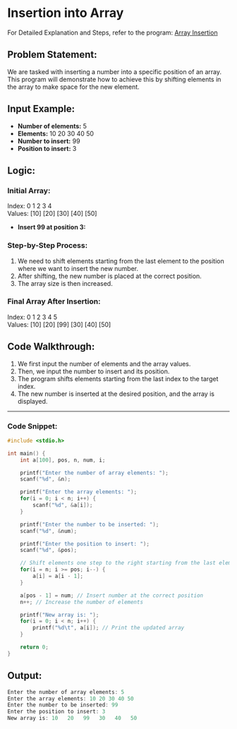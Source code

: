 # Insertion into Array

For Detailed Explanation and Steps, refer to the program: [Array Insertion](./arrayInsertion.c)

## Problem Statement:
We are tasked with inserting a number into a specific position of an array. This program will demonstrate how to achieve this by shifting elements in the array to make space for the new element.

## Input Example:
- **Number of elements:** 5
- **Elements:** 10 20 30 40 50
- **Number to insert:** 99
- **Position to insert:** 3

## Logic:

### Initial Array:
Index:      0    1    2    3    4  
Values:    [10] [20] [30] [40] [50]  

- **Insert 99 at position 3:**

### Step-by-Step Process:
1. We need to shift elements starting from the last element to the position where we want to insert the new number.
2. After shifting, the new number is placed at the correct position.
3. The array size is then increased.

### Final Array After Insertion:
Index:      0    1    2    3    4    5  
Values:    [10] [20] [99] [30] [40] [50]  

## Code Walkthrough:

1. We first input the number of elements and the array values.
2. Then, we input the number to insert and its position.
3. The program shifts elements starting from the last index to the target index.
4. The new number is inserted at the desired position, and the array is displayed.

---

### Code Snippet:

```c
#include <stdio.h>

int main() {
    int a[100], pos, n, num, i;

    printf("Enter the number of array elements: ");
    scanf("%d", &n);

    printf("Enter the array elements: ");
    for(i = 0; i < n; i++) {
        scanf("%d", &a[i]);
    }

    printf("Enter the number to be inserted: ");
    scanf("%d", &num);

    printf("Enter the position to insert: ");
    scanf("%d", &pos);

    // Shift elements one step to the right starting from the last element to make space
    for(i = n; i >= pos; i--) {
        a[i] = a[i - 1];
    }

    a[pos - 1] = num; // Insert number at the correct position
    n++; // Increase the number of elements

    printf("New array is: ");
    for(i = 0; i < n; i++) {
        printf("%d\t", a[i]); // Print the updated array
    }

    return 0;
}
```
## **Output:**

```c
Enter the number of array elements: 5
Enter the array elements: 10 20 30 40 50
Enter the number to be inserted: 99
Enter the position to insert: 3
New array is: 10   20   99   30   40   50
